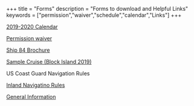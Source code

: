 +++
title = "Forms"
description = "Forms to download and Helpful Links"
keywords = ["permission","waiver","schedule","calendar","Links"]
+++

[2019-2020 Calendar](https://www.ship84.com/SHIP_84_2019_2020_Calendar_v1.pdf)

[Permission waiver](https://www.ship84.com/Ship_84_Activity_Permission_Form_2020.pdf)

[Ship 84 Brochure](https://www.ship84.com/Ship_84_flyer_v5.docx)

[Sample Cruise (Block Island 2019)](https://www.ship84.com/2019_Block_Island_Boarding_Manual.docx)


US Coast Guard Navigation Rules

[Inland Navigatino Rules](https://navcen.uscg.gov/pdf/navRules/navrules.pdf)

[General Information](https://navcen.uscg.gov/?pageName=NavRulsAmalgamated)

